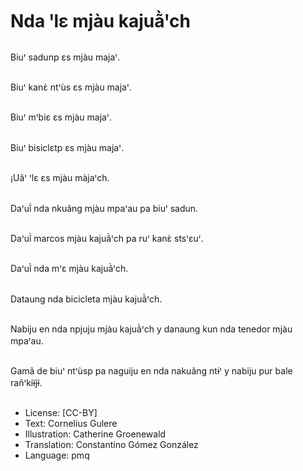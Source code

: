# Nda ꞌlɛ mjàu kajuã̀ꞌch

##
Biuꞌ sadunp ɛs mjàu majaꞌ.

##
Biuꞌ kanɛ̀ ntꞌùs ɛs mjàu majaꞌ.

##
Biuꞌ mꞌbiɛ ɛs mjàu majaꞌ.

##
Biuꞌ bisiclɛtp ɛs mjàu majaꞌ.

##
¡Uãꞌ ꞌlɛ ɛs mjàu màjaꞌch.

##
Daꞌuĩ̀ nda nkuãng mjàu mpaꞌau pa biuꞌ sadun.

##
Daꞌuĩ̀ marcos mjàu kajuã̀ꞌch pa ruꞌ kanɛ̀ stsꞌɛuꞌ.

##
Daꞌuĩ̀ nda mꞌɛ mjàu kajuã̀ꞌch.

##
Dataung nda bicicleta mjàu kajuã̀ꞌch.

##
Nabiju en nda npjuju mjàu kajuã̀ꞌch y danaung kun nda tenedor mjàu mpaꞌau.

##
Gamã de biuꞌ ntꞌùsp pa naguiju en nda nakuãng ntɨꞌ y nabiju pur bale rañꞌkiɨ̃jɨ̃.

##
* License: [CC-BY]
* Text: Cornelius Gulere
* Illustration: Catherine Groenewald
* Translation: Constantino Gómez González
* Language: pmq
